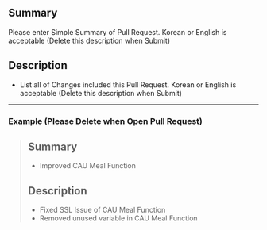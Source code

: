 ## Summary
 Please enter Simple Summary of Pull Request. Korean or English is acceptable (Delete this description when Submit)

## Description
- List all of Changes included this Pull Request. Korean or English is acceptable (Delete this description when Submit)

---

### Example (Please Delete when Open Pull Request)
> ## Summary
> - Improved CAU Meal Function
>
> ## Description
> - Fixed SSL Issue of CAU Meal Function
> - Removed unused variable in CAU Meal Function